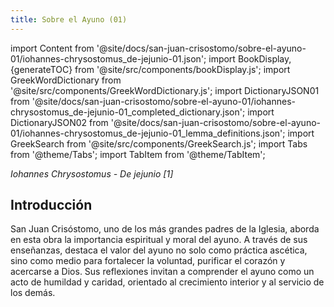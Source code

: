 ```yaml
---
title: Sobre el Ayuno (01)
---
```


import Content from '@site/docs/san-juan-crisostomo/sobre-el-ayuno-01/iohannes-chrysostomus_de-jejunio-01.json';
import BookDisplay, {generateTOC} from '@site/src/components/bookDisplay.js';
import GreekWordDictionary from '@site/src/components/GreekWordDictionary.js';
import DictionaryJSON01 from '@site/docs/san-juan-crisostomo/sobre-el-ayuno-01/iohannes-chrysostomus_de-jejunio-01_completed_dictionary.json';
import DictionaryJSON02 from '@site/docs/san-juan-crisostomo/sobre-el-ayuno-01/iohannes-chrysostomus_de-jejunio-01_lemma_definitions.json';
import GreekSearch from '@site/src/components/GreekSearch.js';
import Tabs from '@theme/Tabs';
import TabItem from '@theme/TabItem';

_Iohannes Chrysostomus - De jejunio [1]_

## Introducción

San Juan Crisóstomo, uno de los más grandes padres de la Iglesia, aborda en esta obra la importancia espiritual y moral del ayuno. A través de sus enseñanzas, destaca el valor del ayuno no solo como práctica ascética, sino como medio para fortalecer la voluntad, purificar el corazón y acercarse a Dios. Sus reflexiones invitan a comprender el ayuno como un acto de humildad y caridad, orientado al crecimiento interior y al servicio de los demás.

<Tabs>
<TabItem value="text" label="Texto" default>

<BookDisplay data={Content} />

</TabItem>
<TabItem value="search" label="Buscador">

<GreekSearch
  completedDictionary={DictionaryJSON01}
  lemmaDefinitions={DictionaryJSON02}
  content={Content}
/>

</TabItem>
</Tabs>


